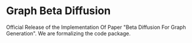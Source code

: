 # Graph Beta Diffusion
Official Release of the Implementation Of Paper "Beta Diffusion For Graph Generation". We are formalizing the code package.
